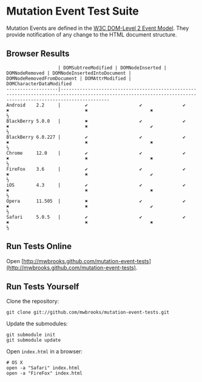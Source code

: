 Mutation Event Test Suite
=========================

Mutation Events are defined in the [W3C DOM-Level 2 Event Model](http://www.w3.org/TR/DOM-Level-2-Events/events.html#Events-eventgroupings-mutationevents). They provide notification of any change to the HTML document structure.

Browser Results
---------------

                       | DOMSubtreeModified | DOMNodeInserted | DOMNodeRemoved | DOMNodeInsertedIntoDocument | DOMNodeRemovedFromDocument | DOMAttrModified | DOMCharacterDataModified
    -------------------|--------------------------------------------------------------------------------------------------------------------------------------------------------------
    Android    2.2     |         ✔                   ✔               ✔                        ✖                            ✖                       ✖                   ½
    BlackBerry 5.0.0   |         ✖                   ✔               ✔                        ✖                            ✖                       ✔                   ½
    BlackBerry 6.0.227 |         ✔                   ✔               ✔                        ✖                            ✖                       ✖                   ½
    Chrome     12.0    |         ✔                   ✔               ✔                        ✖                            ✖                       ✖                   ½
    FireFox    3.6     |         ✔                   ✔               ✔                        ✖                            ✖                       ✔                   ½
    iOS        4.3     |         ✔                   ✔               ✔                        ✖                            ✖                       ✖                   ½
    Opera      11.505  |         ✖                   ✔               ✔                        ✖                            ✖                       ✔                   ½
    Safari     5.0.5   |         ✔                   ✔               ✔                        ✖                            ✖                       ✖                   ½

Run Tests Online
----------------

Open [http://mwbrooks.github.com/mutation-event-tests](http://mwbrooks.github.com/mutation-event-tests).

Run Tests Yourself
------------------

Clone the repository:

    git clone git://github.com/mwbrooks/mutation-event-tests.git

Update the submodules:

    git submodule init
    git submodule update

Open `index.html` in a browser:

    # OS X
    open -a "Safari" index.html
    open -a "FireFox" index.html